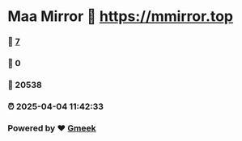 # Maa Mirror :link: https://mmirror.top 
### :page_facing_up: [7](https://mmirror.top/tag.html) 
### :speech_balloon: 0 
### :hibiscus: 20538 
### :alarm_clock: 2025-04-04 11:42:33 
### Powered by :heart: [Gmeek](https://github.com/Meekdai/Gmeek)
